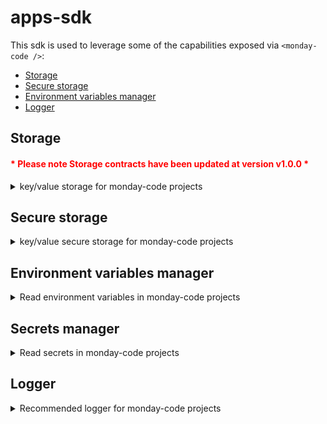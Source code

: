 # apps-sdk

This sdk is used to leverage some of the capabilities exposed via `<monday-code />`:

<!-- TOC -->

- [Storage](#storage)
- [Secure storage](#secure-storage)
- [Environment variables manager](#environment-variables-manager)
- [Logger](#logger)
<!-- TOC -->

## Storage

<h4 style="color:red"><b>* Please note Storage contracts have been updated at version v1.0.0 *</b></h4>

<details>
<summary>key/value storage for monday-code projects</summary>

- This is the way to store customer data for your app
- **_key/value_** based where the **_key_** is a `string` and **_value_** can be `any serializable type` (object, number, string, etc.)
- **_Compartmentalized_** based on **accountId** and **app** for your specific app which means that data stored for one account will not be accessible from the context of another account
- There are two modes for the storage which are based on a passed option `shared`:
  - `false` _(default)_ - The stored data will be accessible **only** you "backend" oriented apps (storage will not be shared between integrations and views).
  - `true` - The stored data will be accessible from **both** "backend" and "frontend" oriented apps.

### Storage API

There are three methods exposed to manage the storage - `set`, `get` and `delete`

#### Initialize

- `<ACCESS_TOKEN>` - access token of the customer/account the app is working on behalf of

```typescript
import { Storage } from '@mondaycom/apps-sdk';

const storage = new Storage('<ACCESS_TOKEN>');
```

#### Set

- `key: string` - key to store the content for
- `value: any` - value to store
- `previousVersion?: string` - the last version of the stored value for a specific key (_OPTIONAL_)
- `shared?: boolean` - whether the stored data will be accessible from both "backend" and "frontend" oriented apps (_OPTIONAL_)
- `version: string` - the new version of the stored value

```typescript
const { version, success, error } = await storage.set(key, value, { previousVersion, shared });
```

#### get

```typescript
const { value, version, success } = await storage.get(key, { shared });
```

#### delete

```typescript
const { success, error } = await storage.delete(key, { shared });
```

</details>

## Secure storage

<details>
<summary>key/value secure storage for monday-code projects</summary>

- This is the way to store sensitive customer data (i.e access tokens generated by OAuth for example)
- Has 3 different modes (dependent on where it is used)
  - `Secure storage` - when used in a deployed `<monday-code/>` project it will automatically utilize the **real** secure storage
  - `Local "secure storage"` - a local mock db which will mimic the api exposed by the real secure storage. Will work in this mode when sdk is used locally.
    > If there are no permissions to write files on the disk, Local "secure storage" will not be persisted
- **_key/value_** based where the **_key_** is a `string` and **_value_** can be `any type` (object, number, string, etc.)
- **_compartmentalized_** for your **specific app** which means that data stored for one app will not be accessible by other apps

### Secure Storage API

There are three methods exposed to manage the storage - `set`, `get` and `delete`

#### initialize

```typescript
import { SecureStorage } from '@mondaycom/apps-sdk';

const secureStorage = new SecureStorage();
```

#### Set

- `key: string` - key to store the content for
- `value: any` - value to store (must be serializable)

```typescript
await secureStorage.set(key, value);
```

#### get

```typescript
const storedValue = await secureStorage.get(key);
```

#### delete

```typescript
await secureStorage.delete(key);
```

</details>

## Environment variables manager

<details>
<summary>Read environment variables in monday-code projects</summary>

- This is the way to **read** environment variables for your app in a project deployed `<monday-code/>`.
- Environment variables set via [@mondaycom/apps-cli](https://www.npmjs.com/package/@mondaycom/apps-cli)
  ```shell
  $ mapps code:env -m set -k <key> -v <value>
  ```
- The environment variables are on the **app** level which means that they are accessible by all the **versions** of the app

### Environment variables manager API

There are two methods exposed to manage the environment variables - `get` and `getKeys`

#### initialize

```typescript
import { EnvironmentVariablesManager } from '@mondaycom/apps-sdk';

// Initialize the environment variables manager without injecting env into `process.env`
let envManager = new EnvironmentVariablesManager();

// Initialize the environment variables manager and inject env into `process.env`
envManager = new EnvironmentVariablesManager({ updateProcessEnv: true });
```

#### get

```typescript
// Get cached environment variable
const cachedValue = envManager.get(key, { invalidate: false });

// Get the latest version of environment variable
const latestValue = envManager.get(key);
```

#### getKeys

```typescript
// Get all cached environment variables keys
const cachedKeys = envManager.getKeys({ invalidate: false });

// Get all environment variables keys
const latestKeys = envManager.getKeys();
```

</details>

## Secrets manager

<details>
<summary>Read secrets in monday-code projects</summary>

- This is the way to **read** secrets for your app in a project deployed `<monday-code/>`.
- Secrets are set via the Secrets tab in the Dev Center UI in the monday code section

### Secrets manager API

There are two methods exposed to manage the secrets - `get` and `getKeys`

#### initialize

```typescript
import { SecretsManager } from '@mondaycom/apps-sdk';

const secretsManager = new SecretsManager();
```

#### get

```typescript
// Get cached secrets
const cachedValue = secretsManager.get(key, { invalidate: false });

// Get the latest version of a secret
const latestValue = secretsManager.get(key);
```

#### getKeys

```typescript
// Get all cached secrets keys
const cachedKeys = secretsManager.getKeys({ invalidate: false });

// Get all secrets keys
const latestKeys = secretsManager.getKeys();
```

</details>

## Logger

<details>

<summary>Recommended logger for monday-code projects</summary>

- This `logger` provides a simple way to log messages for your app in a project deployed `<monday-code/>`.
- Logged messages are accessible via via [@mondaycom/apps-cli](https://www.npmjs.com/package/@mondaycom/apps-cli)
  ```shell
  $ mapps code:logs
  ```
- Logs written **without** this logger may not be accessible via [@mondaycom/apps-cli](https://www.npmjs.com/package/@mondaycom/apps-cli) or not get labeled correctly

### Logger API

There are four methods exposed to manage the environment variables - `info`, `warn`, `error` and `debug`.

#### initialize

```typescript
import { Logger } from '@mondaycom/apps-sdk';

const tag = 'my-app';
// tag will be added to every logged message
const logger = new Logger(tag);
```

#### info

```typescript
logger.info('info message');
```

#### warn

```typescript
logger.warn('warn message');
```

#### debug

```typescript
logger.debug('debug message');
```

#### error

```typescript
// Stack trace will be logged as well if error is provided
logger.error('error message', { error: new Error('error') });
```

</details>
